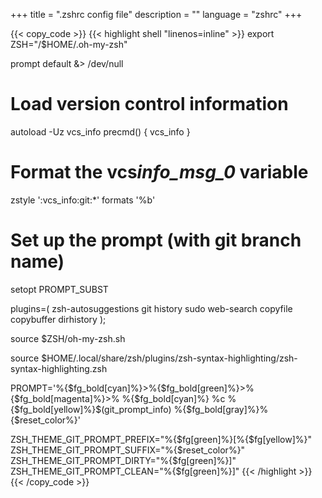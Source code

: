 +++
title = ".zshrc config file"
description = ""
language = "zshrc"
+++

{{< copy_code >}}
{{< highlight shell "linenos=inline" >}}
export ZSH="/$HOME/.oh-my-zsh"

prompt default &> /dev/null

# Load version control information

autoload -Uz vcs_info
precmd() { vcs_info }

# Format the vcs*info_msg_0* variable

zstyle ':vcs_info:git:\*' formats '%b'

# Set up the prompt (with git branch name)

setopt PROMPT_SUBST

plugins=(
zsh-autosuggestions
git
history
sudo
web-search
copyfile
copybuffer
dirhistory
);

source $ZSH/oh-my-zsh.sh

source $HOME/.local/share/zsh/plugins/zsh-syntax-highlighting/zsh-syntax-highlighting.zsh

PROMPT='%{$fg_bold[cyan]%}>%{$fg_bold[green]%}>%{$fg_bold[magenta]%}>% %{$fg_bold[cyan]%} %c %{$fg_bold[yellow]%}$(git_prompt_info) %{$fg_bold[gray]%}%{$reset_color%}'

ZSH_THEME_GIT_PROMPT_PREFIX="%{$fg[green]%}[%{$fg[yellow]%}"
ZSH_THEME_GIT_PROMPT_SUFFIX="%{$reset_color%}"
ZSH_THEME_GIT_PROMPT_DIRTY="%{$fg[green]%}]"
ZSH_THEME_GIT_PROMPT_CLEAN="%{$fg[green]%}]"
{{< /highlight >}}
{{< /copy_code >}}
